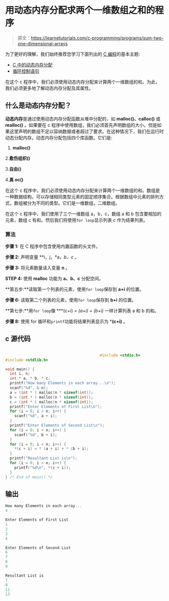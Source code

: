# 用动态内存分配求两个一维数组之和的程序

> 原文：<https://learnetutorials.com/c-programming/programs/sum-two-one-dimensional-arrays>

为了更好的理解，我们始终推荐您学习下面列出的 [C 编程](../ "C programming")的基本主题:

*   [C 中的动态内存分配](../../c-programming/dynamic-memory-allocation)
*   [循环控制语句](../../c-programming/loop-control-statements)

在这个 c 程序中，我们必须使用动态内存分配来计算两个一维数组的和。为此，我们必须更多地了解动态内存分配及其属性。

## 什么是动态内存分配？

**动态内存**是通过使用动态内存分配函数从堆中分配的，如 **malloc()、calloc()** 或 **realloc()** 。如果要在 c 程序中使用数组，我们必须首先声明数组的大小。但是如果这里声明的数组不足以容纳数据或者超过了要求。在这种情况下，我们在运行时动态分配内存。动态内存分配包括四个库函数。它们是:

1. **malloc()**

2.**愈伤组织()**

3.**自由()**

4.**真 oc()**

在这个 c 程序中，我们必须使用动态内存分配来计算两个一维数组的和。数组是一种数据结构，可以存储相同类型元素的固定顺序集合。根据数组中元素的排列方式，数组被分为不同的类型。它们是一维数组，二维数组。

在这个 c 程序中，我们使用了三个一维数组 a，b，c，数组 a 和 b 包含要相加的元素，数组 c 有和。然后我们将使用`for loop`显示列表 c 作为结果列表。

### 算法

**步骤 1:** 在 C 程序中包含使用内置函数的头文件。

**步骤 2:** 声明变量 **i，j，*a，*b，*c** 。

**步骤 3:** 将元素数量读入变量 **n** 。

**STEP 4:** 使用 **malloc** 功能为 **a、b、c** 分配空间。

**第五步:**读取第一个列表的元素，使用`for loop`保存到 **a+i** 的位置。

**步骤 6:** 读取第二个列表的元素，使用`for loop`保存到 **b+i** 的位置。

**第七步:**用`for loop`像 ***(c+i) = *(a+i) + *(b+i)** 一样计算列表 a 和 b 的和。

**步骤 8:** 使用 for 循环和`printf`功能将结果列表显示为 ***(c+i)** 。

## c 源代码

```c

                                          #include <stdio.h>
#include <stdlib.h>

void main() {
  int i, n;
  int * a, * b, * c;
  printf("How many Elements in each array...\n");
  scanf("%d", & n);
  a = (int * ) malloc(n * sizeof(int));
  b = (int * ) malloc(n * sizeof(int));
  c = (int * ) malloc(n * sizeof(int));
  printf("Enter Elements of First List\n");
  for (i = 0; i < n; i++) {
    scanf("%d", a + i);
  }
  printf("Enter Elements of Second List\n");
  for (i = 0; i < n; i++) {
    scanf("%d", b + i);
  }
  for (i = 0; i < n; i++) {
    *(c + i) = * (a + i) + * (b + i);
  }
  printf("Resultant List is\n");
  for (i = 0; i < n; i++) {
    printf("%d\n", *(c + i));
  }
} /* End of main() */

```

## 输出

```c
How many Elements in each array...
4

Enter Elements of First List
1
2
3
4

Enter Elements of Second List
6
7
8
9

Resultant List is
7
9
11
13 
```